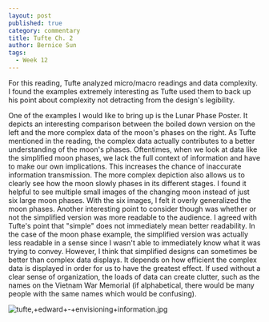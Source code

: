 ```yaml
---
layout: post
published: true
category: commentary
title: Tufte Ch. 2
author: Bernice Sun
tags:
  - Week 12
---
```

For this reading, Tufte analyzed micro/macro readings and data complexity. I found the examples extremely interesting as Tufte used them to back up his point about complexity not detracting from the design's legibility. 

One of the examples I would like to bring up is the Lunar Phase Poster. It depicts an interesting comparison between the boiled down version on the left and the more complex data of the moon's phases on the right. As Tufte mentioned in the reading, the complex data actually contributes to a better understanding of the moon's phases. Oftentimes, when we look at data like the simplified moon phases, we lack the full context of information and have to make our own implications. This increases the chance of inaccurate information transmission. The more complex depiction also allows us to clearly see how the moon slowly phases in its different stages. I found it helpful to see multiple small images of the changing moon instead of just six large moon phases. With the six images, I felt it overly generalized the moon phases. Another interesting point to consider though was whether or not the simplified version was more readable to the audience. I agreed with Tufte's point that "simple" does not immediately mean better readability. In the case of the moon phase example, the simplified version was actually less readable in a sense since I wasn't able to immediately know what it was trying to convey. However, I think that simplified designs can sometimes be better than complex data displays. It depends on how efficient the complex data is displayed in order for us to have the greatest effect. If used without a clear sense of organization, the loads of data can create clutter, such as the names on the Vietnam War Memorial (if alphabetical, there would be many people with the same names which would be confusing).

![tufte,+edward+-+envisioning+information.jpg]({{site.baseurl}}/assets/tufte,+edward+-+envisioning+information.jpg)
